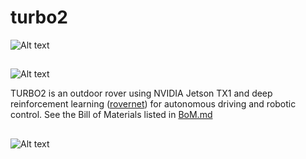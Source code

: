 # turbo2

![Alt text](https://a70ad2d16996820e6285-3c315462976343d903d5b3a03b69072d.ssl.cf2.rackcdn.com/32afef6d75a560325521d6076be38bd0)

## 

![Alt text](https://a70ad2d16996820e6285-3c315462976343d903d5b3a03b69072d.ssl.cf2.rackcdn.com/118ff4aa89d20729b4d461787fc95401 "TURBO2") 

TURBO2 is an outdoor rover using NVIDIA Jetson TX1 and deep reinforcement learning ([rovernet](http://github.org/dusty-nv/rovernet)) for autonomous driving and robotic control.
See the Bill of Materials listed in [BoM.md](./BoM.md)

## 

![Alt text](https://a70ad2d16996820e6285-3c315462976343d903d5b3a03b69072d.ssl.cf2.rackcdn.com/82a83591c51f973da93195ee1ae3fea3 "inside view") 
